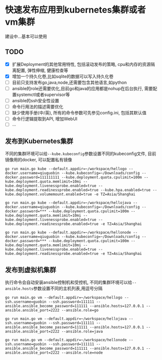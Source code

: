 # 快速发布应用到kubernetes集群或者vm集群

建设中...基本可以使用

## TODO

- [x] 扩展Deployment的其他常用特性, 包括滚动发布的策略, cpu和内存的资源隔离配置, 弹性伸缩, 健康检查等
- [x] 增加一个持久化卷,比如sqlite的数据可以写入持久化卷
- [ ] 目前只支持发布go,java,node,还需要包含其他语言,如python
- [ ] ansible的role还需要优化,目前go和java的应用都是nohup在后台执行, 需要配置systemctl或者supervisor等
- [ ] ansible的ssh安全性设置
- [ ] 命令行用法的描述需要优化
- [ ] 缺少使用手册(中/英), 所有的命令参数可先参见config.ini, 包括其默认值
- [ ] 命令行逻辑提取到API, 增加WebUI
- [ ] ...

## 发布到Kubernetes集群

不同的集群环境可以给`--kube.kubeconfig`参数设置不同的kubeconfig文件, 目前镜像用的docker, 可以配置私有镜像

```
go run main.go kube --default.appdir=~/workspace/hellogo --docker.username=qiuguobin --kube.kubeconfig=~/Downloads/config --docker.password=111111111 --kube.deployment.quota.cpulimit=100m --kube.deployment.quota.memlimit=10mi --kube.deployment.livenessprobe.enabled=true --kube.deployment.readinessprobe.enabled=true --kube.hpa.enabled=true --kube.deployment.volumemount.enabled=true -e TZ=Asia/Shanghai

go run main.go kube --default.appdir=~/workspace/hellojava --docker.username=qiuguobin --kube.kubeconfig=~/Downloads/config --docker.password=*** --kube.deployment.quota.cpulimit=100m --kube.deployment.quota.memlimit=10mi --kube.deployment.livenessprobe.enabled=true --kube.deployment.readinessprobe.enabled=true -e TZ=Asia/Shanghai

go run main.go kube --default.appdir=~/workspace/hellonode --docker.username=qiuguobin --kube.kubeconfig=~/Downloads/config --docker.password=*** --kube.deployment.quota.cpulimit=100m --kube.deployment.quota.memlimit=10mi --kube.deployment.livenessprobe.enabled=true --kube.deployment.readinessprobe.enabled=true -e TZ=Asia/Shanghai
```

## 发布到虚拟机集群

执行命令会自动安装ansible控制机和受控机, 不同的集群环境可以给`--ansible.hosts`参数设置不同的主机列表,用逗号分隔

```
go run main.go vm --default.appdir=~/workspace/hellogo --ssh.username=guobin --ssh.password=111111 --ansible.ansible_become_password=111111 --ansible.hosts=127.0.0.1 --ansible.ansible_port=2222 --ansible.role=go

go run main.go vm --default.appdir=~/workspace/hellojava --ssh.username=guobin --ssh.password=111111 --ansible.ansible_become_password=111111 --ansible.hosts=127.0.0.1 --ansible.ansible_port=2222 --ansible.role=java

go run main.go vm --default.appdir=~/workspace/hellonode --ssh.username=guobin --ssh.password=111111 --ansible.ansible_become_password=111111 --ansible.hosts=127.0.0.1 --ansible.ansible_port=2222 --ansible.role=node
```
